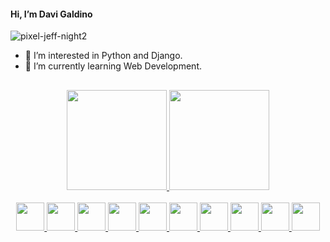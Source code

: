 #### Hi, I’m Davi Galdino 
![pixel-jeff-night2](https://user-images.githubusercontent.com/86674827/192269219-df20a362-38e1-400e-ada9-42e7dd94b1c1.gif)

- 👀 I’m interested in Python and Django.
- 🌱 I’m currently learning Web Development.



  
##


</div>
 
<div align="center">
  
  
  <a href="https://github.com/Davi-Ga">
    <img height="160em" src="https://github-readme-stats.vercel.app/api?username=Davi-Ga&show_icons=true&theme=ayu-mirage&include_all_commits=true&count_private=true"/>
      <img height="160em" src="https://github-readme-stats.vercel.app/api/top-langs/?username=Davi-Ga&layout=compact&langs_count=7&theme=ayu-mirage"/>
</div>
<div align="center">
 <div style="display: inline_block"><br>
   <img height="45em" img src="https://cdn.jsdelivr.net/gh/devicons/devicon/icons/python/python-original.svg"/>
   <img height="45em" img src="https://cdn.jsdelivr.net/gh/devicons/devicon/icons/c/c-plain.svg" />
   <img height="45em" img src="https://cdn.jsdelivr.net/gh/devicons/devicon/icons/java/java-original.svg" />
   <img height="45em" img src="https://cdn.jsdelivr.net/gh/devicons/devicon/icons/linux/linux-plain.svg" />
   <img height="45em" img src="https://cdn.jsdelivr.net/gh/devicons/devicon/icons/bash/bash-original.svg" />
   <img height="45em" img src="https://cdn.jsdelivr.net/gh/devicons/devicon/icons/bootstrap/bootstrap-plain.svg" />
   <img height="45em" img src="https://cdn.jsdelivr.net/gh/devicons/devicon/icons/css3/css3-plain.svg" />
   <img height="45em" img src="https://cdn.jsdelivr.net/gh/devicons/devicon/icons/html5/html5-plain.svg" />
   <img height="45em" img src="https://cdn.jsdelivr.net/gh/devicons/devicon/icons/django/django-plain.svg" />
    <img height="45em" img src="https://cdn.jsdelivr.net/gh/devicons/devicon/icons/postgresql/postgresql-plain.svg" />

          
                 
         
          
</div>

<!---
Ellihv/Ellihv is a ✨ special ✨ repository because its `README.md` (this file) appears on your GitHub profile.
You can click the Preview link to take a look at your changes.
--->
